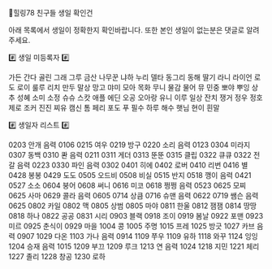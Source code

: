🌈힐링78 친구들 생일 확인건

아래 목록에서 생일이 정확한지 확인바랍니다.
또한 본인 생일이 없는분은 댓글로 알려주세요.

#️⃣  생일 미등록자 #️⃣ 

가든 간다 골린 그래 그루
금산 나무꾼 냐하 누리 델타
동그리 동해 딸기 라니 라이언
로도 로이 룰루 리치 만두
말상 망고 먀미 모아 목화
무니 물감 물어 뮤 민중
뽀야 뿌잉 상추 성혜 소미
소정 슈슈 스캇 애플 에딘
오공 오아랑 유니 이루 일상
잔치 쟁거 정우 정호 제로
조커 진진 찌유 캠신 톰
페리 포도 푸 필수 하루
해수 햇님 현이 흰말

#️⃣  생일자 리스트 #️⃣

0203 안개 음력 0106
0215 여우
0219 방구
0220 소리 음력 0123
0304 미라지
0307 동백
0310 콴 음력 0211
0311 게더
0313 뚠뚠
0315 클립
0322 큐큐
0322 전갈 음력 0223
0330 파인 음력 0302
0401 히에
0402 로버
0410 리번
0416 별
0428 봉봉
0429 도도
0505 오드비
0508 비실
0515 반지
0518 깽이 음력 0421
0527 소소
0604 붕어
0608 써니
0616 미코
0618 쩡쩡 음력 0523
0625 모찌
0625 사마
0629 콜라 음력 0605
0714 상큼
0716 슈맨 음력 0622
0719 쌤슨 음력 0625
0802 카일
0802 맥
0805 상범
0805 마야
0811 한울
0812 잼잼
0814 땅땅
0818 하나
0822 공공
0831 시리
0903 블랙
0918 조이
0919 봄날
0922 포맨
0923 미르
0925 춘식이
0929 마을
1004 콩
1005 주명
1015 프레
1025 방긋
1027 카브 음력 0907
1029 다온
1103 가나 음력 0914
1109 쭈우
1109 유하
1118 와꾸
1124 잉잉
1204 승재 음력 1015
1209 부끄
1209 루크
1213 연 음력 1024
1218 지민
1221 체리
1227 졸리
1228 창공
1230 로하
